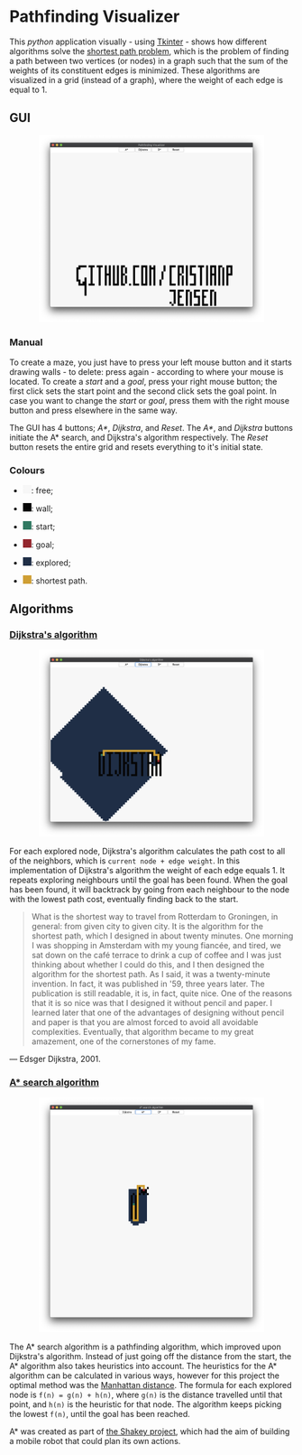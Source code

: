 # Pathfinding Visualizer
This _python_ application visually - using [Tkinter](https://wiki.python.org/moin/TkInter) - shows how different algorithms solve the [shortest path problem](https://en.wikipedia.org/wiki/Shortest_path_problem), which is the problem of finding a path between two vertices (or nodes) in a graph such that the sum of the weights of its constituent edges is minimized. These algorithms are visualized in a grid (instead of a graph), where the weight of each edge is equal to 1.

## GUI

<p align="center">
  <img src="images/gui.png" width=400>
</p>

### Manual

To create a maze, you just have to press your left mouse button and it starts drawing walls - to delete: press again - according to where your mouse is located. To create a _start_ and a _goal_, press your right mouse button; the first click sets the start point and the second click sets the goal point. In case you want to change the _start_ or _goal_, press them with the right mouse button and press elsewhere in the same way.

The GUI has 4 buttons; _A*_, _Dijkstra_, and _Reset_. The _A*_, and _Dijkstra_ buttons initiate the A* search, and Dijkstra's algorithm respectively. The _Reset_ button resets the entire grid and resets everything to it's initial state. 

### Colours

* ![Free colour](images/colour_free.png): free;

* ![Wall colour](images/colour_wall.png): wall;

* ![Start colour](images/colour_start.png): start;

* ![Goal colour](images/colour_goal.png): goal;

* ![Explored colour](images/colour_explored.png): explored;

* ![Path colour](images/colour_path.png): shortest path.

## Algorithms

### [Dijkstra's algorithm](https://en.wikipedia.org/wiki/Dijkstra%27s_algorithm)

<p align="center">
  <img src="images/dijkstra.png" width=400>
</p>

For each explored node, Dijkstra's algorithm calculates the path cost to all of the neighbors, which is `current node + edge weight`. In this implementation of Dijkstra's algorithm the weight of each edge equals 1. It repeats exploring neighbours until the goal has been found. When the goal has been found, it will backtrack by going from each neighbour to the node with the lowest path cost, eventually finding back to the start.

> What is the shortest way to travel from Rotterdam to Groningen, in general: from given city to given city. It is the algorithm for the shortest path, which I designed in about twenty minutes. One morning I was shopping in Amsterdam with my young fiancée, and tired, we sat down on the café terrace to drink a cup of coffee and I was just thinking about whether I could do this, and I then designed the algorithm for the shortest path. As I said, it was a twenty-minute invention. In fact, it was published in '59, three years later. The publication is still readable, it is, in fact, quite nice. One of the reasons that it is so nice was that I designed it without pencil and paper. I learned later that one of the advantages of designing without pencil and paper is that you are almost forced to avoid all avoidable complexities. Eventually, that algorithm became to my great amazement, one of the cornerstones of my fame.

— Edsger Dijkstra, 2001.

### [A* search algorithm](https://en.wikipedia.org/wiki/A*_search_algorithm)

<p align="center">
  <img src="images/a_star.png" width=400>
</p>

The A* search algorithm is a pathfinding algorithm, which improved upon Dijkstra's algorithm. Instead of just going off the distance from the start, the A* algorithm also takes heuristics into account. The heuristics for the A* algorithm can be calculated in various ways, however for this project the optimal method was the [Manhattan distance](https://xlinux.nist.gov/dads/HTML/manhattanDistance.html). The formula for each explored node is `f(n) = g(n) + h(n)`, where `g(n)` is the distance travelled until that point, and `h(n)` is the heuristic for that node. The algorithm keeps picking the lowest `f(n)`, until the goal has been reached.

A* was created as part of [the Shakey project](https://en.wikipedia.org/wiki/Shakey_the_robot), which had the aim of building a mobile robot that could plan its own actions.
